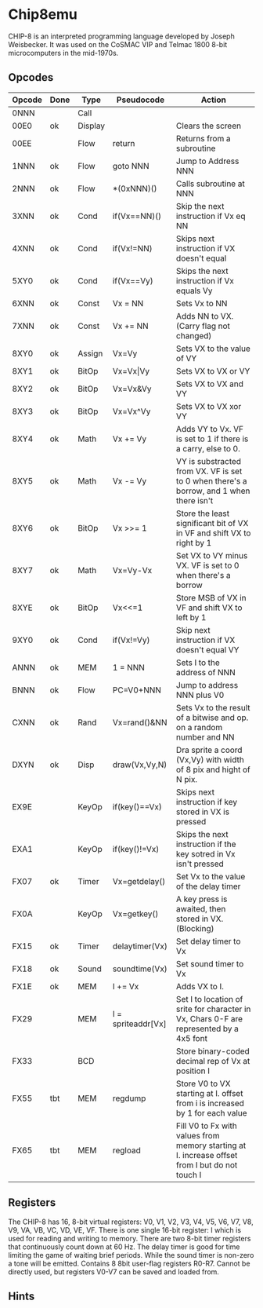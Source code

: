 # Chip8emu


CHIP-8 is an interpreted programming language developed by Joseph Weisbecker. It was used on the 
CoSMAC VIP and Telmac 1800 8-bit microcomputers in the mid-1970s. 

## Opcodes


| Opcode | Done    | Type    | Pseudocode   | Action
|--------|---------|---------|--------------|-----------------------------------
| 0NNN   |         | Call    |              |
| 00E0   | ok      | Display |              | Clears the screen
| 00EE   |         | Flow    | return       | Returns from a subroutine
| 1NNN   | ok      | Flow    | goto NNN     | Jump to Address NNN
| 2NNN   | ok      | Flow    | \*(0xNNN)()  | Calls subroutine at NNN
| 3XNN   | ok      | Cond    | if(Vx==NN)() | Skip the next instruction if Vx eq NN
| 4XNN   | ok      | Cond    | if(Vx!=NN)   | Skips next instruction if VX doesn't equal
| 5XY0   | ok      | Cond    | if(Vx==Vy)   | Skips the next instruction if Vx equals Vy
| 6XNN   | ok      | Const   | Vx = NN      | Sets Vx to NN
| 7XNN   | ok      | Const   | Vx += NN     | Adds NN to VX. (Carry flag not changed)
| 8XY0   | ok      | Assign  | Vx=Vy        | Sets VX to the value of VY
| 8XY1   | ok      | BitOp   | Vx=Vx\|Vy     | Sets VX to VX or VY
| 8XY2   | ok      | BitOp   | Vx=Vx&Vy     | Sets VX to VX and VY
| 8XY3   | ok      | BitOp   | Vx=Vx^Vy     | Sets VX to VX xor VY
| 8XY4   | ok      | Math    | Vx += Vy     | Adds VY to Vx. VF is set to 1 if there is a carry, else to 0.
| 8XY5   | ok      | Math    | Vx -= Vy     | VY is substracted from VX. VF is set to 0 when there's a borrow, and 1 when there isn't
| 8XY6   | ok      | BitOp   | Vx >>= 1     | Store the least significant bit of VX in VF and shift VX to right by 1
| 8XY7   | ok      | Math    | Vx=Vy-Vx     | Set VX to VY minus VX. VF is set to 0 when there's a borrow
| 8XYE   | ok      | BitOp   | Vx<<=1       | Store MSB of VX in VF and shift VX to left by 1
| 9XY0   | ok      | Cond    | if(Vx!=Vy)   | Skip next instruction if VX doesn't equal VY
| ANNN   | ok      | MEM     | 1 = NNN      | Sets I to the address of NNN
| BNNN   | ok      | Flow    | PC=V0+NNN    | Jump to address NNN plus V0
| CXNN   | ok      | Rand    | Vx=rand()&NN | Sets Vx to the result of a bitwise and op. on a random number and NN
| DXYN   | ok      | Disp    | draw(Vx,Vy,N)| Dra sprite a coord (Vx,Vy) with width of 8 pix and hight of N pix. 
| EX9E   |         | KeyOp   | if(key()==Vx)| Skips next instruction if key stored in VX is pressed
| EXA1   |         | KeyOp   | if(key()!=Vx)| Skips the next instruction if the key sotred in Vx isn't pressed
| FX07   | ok      | Timer   | Vx=getdelay()| Set Vx to the value of the delay timer
| FX0A   |         | KeyOp   | Vx=getkey()  | A key press is awaited, then stored in VX. (Blocking)
| FX15   | ok      | Timer   | delaytimer(Vx)| Set delay timer to Vx
| FX18   | ok      | Sound   | soundtime(Vx)| Set sound timer to Vx
| FX1E   | ok      | MEM     | I += Vx      | Adds VX to I.
| FX29   |         | MEM     | I = spriteaddr[Vx] | Set I to location of srite for character in Vx, Chars 0-F are represented by a 4x5 font
| FX33   |         | BCD     |              | Store binary-coded decimal rep of Vx at position I
| FX55   | tbt        | MEM     | regdump      | Store V0 to VX starting at I. offset from i is increased by 1 for each value
| FX65   | tbt        | MEM     | regload      | Fill V0 to Fx with values from memory starting at I. increase offset from I but do not touch I

## Registers

The CHIP-8 has 16, 8-bit virtual registers: V0, V1, V2, V3, V4, V5, V6, V7, V8, V9, VA, VB, VC, VD, VE, VF.
There is one single 16-bit register: I which is used for reading and writing to memory.
There are two 8-bit timer registers that continuously count down at 60 Hz. The delay timer is good for time limiting
the game of waiting brief periods. While the sound timer is non-zero a tone will be emitted.
Contains 8 8bit user-flag registers R0-R7. Cannot be directly used, but registers V0-V7 can be saved and
loaded from. 

## Hints
